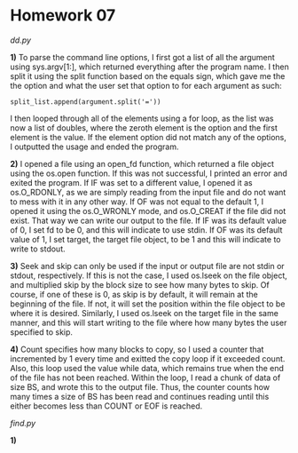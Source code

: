 Homework 07
===========

*dd.py*

**1)** To parse the command line options, I first got a list of all the argument using sys.argv[1:], which returned everything after the program name.  I then split it using the split function based on the equals sign, which gave me the the option and what the user set that option to for each argument as such:

	split_list.append(argument.split('='))

I then looped through all of the elements using a for loop, as the list was now a list of doubles, where the zeroth element is the option and the first element is the value.  If the element option did not match any of the options, I outputted the usage and ended the program.

**2)** I opened a file using an open_fd function, which returned a file object using the os.open function.  If this was not successful, I printed an error and exited the program. If IF was set to a different value, I opened it as os.O_RDONLY, as we are simply reading from the input file and do not want to mess with it in any other way.  If OF was not equal to the default 1, I opened it using the os.O_WRONLY mode, and os.O_CREAT if the file did not exist.  That way we can write our output to the file.
	If IF was its default value of 0, I set fd to be 0, and this will indicate to use stdin.  If OF was its default value of 1, I set target, the target file object, to be 1 and this will indicate to write to stdout.

**3)** Seek and skip can only be used if the input or output file are not stdin or stdout, respectively. If this is not the case, I used os.lseek on the file object, and multiplied skip by the block size to see how many bytes to skip.  Of course, if one of these is 0, as skip is by default, it will remain at the beginning of the file.  If not, it will set the position within the file object to be where it is desired.
	Similarly, I used os.lseek on the target file in the same manner, and this will start writing to the file where how many bytes the user specified to skip.

**4)** Count specifies how many blocks to copy, so I used a counter that incremented by 1 every time and exitted the copy loop if it exceeded count. Also, this loop used the value while data, which remains true when the end of the file has not been reached.
	Within the loop, I read a chunk of data of size BS, and wrote this to the output file.  Thus, the counter counts how many times a size of BS has been read and continues reading until this either becomes less than COUNT or EOF is reached.

*find.py*

**1)** 
